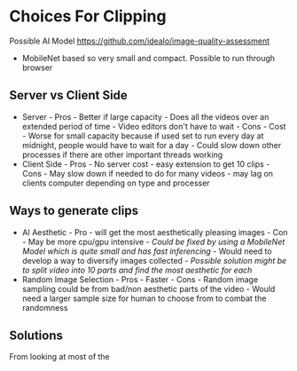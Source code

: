 # Choices For Clipping

Possible AI Model https://github.com/idealo/image-quality-assessment

-   MobileNet based so very small and compact. Possible to run through browser

## Server vs Client Side

-   Server - Pros - Better if large capacity - Does all the videos over an extended period of time - Video editors don't have to wait - Cons - Cost - Worse for small capacity because if used set to run every day at midnight, people would have to wait for a day - Could slow down other processes if there are other important threads working
-   Client Side - Pros - No server cost - easy extension to get 10 clips - Cons - May slow down if needed to do for many videos - may lag on clients computer depending on type and processer

## Ways to generate clips

-   AI Aesthetic - Pro - will get the most aesthetically pleasing images - Con - May be more cpu/gpu intensive - _Could be fixed by using a MobileNet Model which is quite small and has fast inferencing_ - Would need to develop a way to diversify images collected - _Possible solution might be to split video into 10 parts and find the most aesthetic for each_
-   Random Image Selection - Pros - Faster - Cons - Random image sampling could be from bad/non aesthetic parts of the video - Would need a larger sample size for human to choose from to combat the randomness

## Solutions

From looking at most of the
